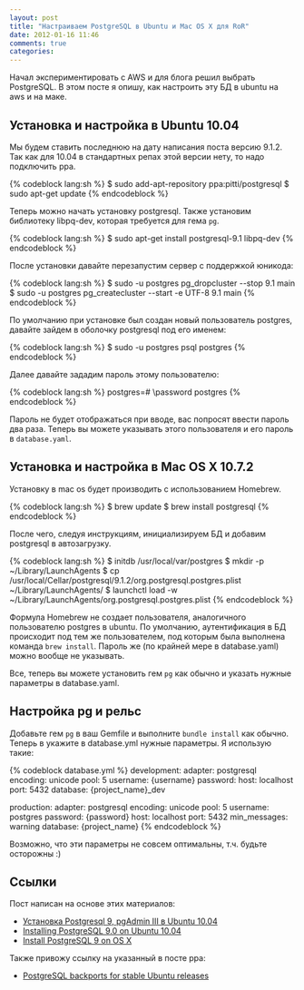 ```yaml
---
layout: post
title: "Настраиваем PostgreSQL в Ubuntu и Mac OS X для RoR"
date: 2012-01-16 11:46
comments: true
categories:
---
```


Начал экспериментировать с AWS и для блога решил выбрать PostgreSQL. В этом
посте я опишу, как настроить эту БД в ubuntu на aws и на маке.

Установка и настройка в Ubuntu 10.04
------------------------------------

Мы будем ставить последнюю на дату написания поста версию 9.1.2. Так как для
10.04 в стандартных репах этой версии нету, то надо подключить ppa.

{% codeblock lang:sh %}
$ sudo add-apt-repository ppa:pitti/postgresql
$ sudo apt-get update
{% endcodeblock %}

Теперь можно начать установку postgresql. Также установим библиотеку libpq-dev,
которая требуется для гема `pg`.

{% codeblock lang:sh %}
$ sudo apt-get install postgresql-9.1 libpq-dev
{% endcodeblock %}

После установки давайте перезапустим сервер с поддержкой юникода:

{% codeblock lang:sh %}
$ sudo -u postgres pg_dropcluster --stop 9.1 main
$ sudo -u postgres pg_createcluster --start -e UTF-8 9.1 main
{% endcodeblock %}

По умолчанию при установке был создан новый пользователь postgres, давайте
зайдем в оболочку postgresql под его именем:

{% codeblock lang:sh %}
$ sudo -u postgres psql postgres
{% endcodeblock %}

Далее давайте зададим пароль этому пользователю:

{% codeblock lang:sh %}
postgres=# \password postgres
{% endcodeblock %}

Пароль не будет отображаться при вводе, вас попросят ввести пароль два раза.
Теперь вы можете указывать этого пользователя и его пароль в `database.yaml`.

Установка и настройка в Mac OS X 10.7.2
---------------------------------------

Установку в mac os будет производить с использованием Homebrew.

{% codeblock lang:sh %}
$ brew update
$ brew install postgresql
{% endcodeblock %}

После чего, следуя инструкциям, инициализируем БД и добавим postgresql в
автозагрузку.

{% codeblock lang:sh %}
$ initdb /usr/local/var/postgres
$ mkdir -p ~/Library/LaunchAgents
$ cp /usr/local/Cellar/postgresql/9.1.2/org.postgresql.postgres.plist ~/Library/LaunchAgents/
$ launchctl load -w ~/Library/LaunchAgents/org.postgresql.postgres.plist
{% endcodeblock %}

Формула Homebrew не создает пользователя, аналогичного пользователю postgres в
ubuntu. По умолчанию, аутентификация в БД происходит под тем же пользователем,
под которым была выполнена команда `brew install`. Пароль же (по крайней мере
в database.yaml) можно вообще не указывать.

Все, теперь вы можете установить гем `pg` как обычно и указать нужные параметры
в database.yaml.

Настройка pg и рельс
--------------------

Добавьте гем `pg` в ваш Gemfile и выполните `bundle install` как обычно. Теперь
в укажите в database.yml нужные параметры. Я использую такие:

{% codeblock database.yml %}
development:
  adapter: postgresql
  encoding: unicode
  pool: 5
  username: {username}
  password:
  host: localhost
  port: 5432
  database: {project_name}_dev

production:
  adapter: postgresql
  encoding: unicode
  pool: 5
  username: postgres
  password: {password}
  host: localhost
  port: 5432
  min_messages: warning
  database: {project_name}
{% endcodeblock %}

Возможно, что эти параметры не совсем оптимальны, т.ч. будьте осторожны :)

Ссылки
------

Пост написан на основе этих материалов:

- [Установка Postgresql 9, pgAdmin III в Ubuntu 10.04](http://lug.nsk.ru/lugnskru/2010/10/ustanovka-postgresql-9-pgadmin-iii-v-ubuntu-10-04.html)
- [Installing PostgreSQL 9.0 on Ubuntu 10.04](http://www.dctrwatson.com/2010/09/installing-postgresql-9-0-on-ubuntu-10-04/)
- [Install PostgreSQL 9 on OS X](http://russbrooks.com/2010/11/25/install-postgresql-9-on-os-x)

Также привожу ссылку на указанный в посте ppa:

- [PostgreSQL backports for stable Ubuntu releases](https://launchpad.net/~pitti/+archive/postgresql)

